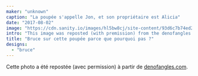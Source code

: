 ```yaml
---
maker: "unknown"
caption: "La poupée s'appelle Jon, et son propriétaire est Alicia"
date: "2017-08-02"
image: "https://cdn.sanity.io/images/hl5bw8cj/site-content/93d6c7b74ed2a82966163c93ff72aceb6858fc68-467x700.jpg"
intro: "This image was reposted (with premission) from the denofangles.com forum."
title: "Bruce sur cette poupée parce que pourquoi pas ?"
designs:
  - "bruce"
---
```



Cette photo a été repostée (avec permission) à partir de [denofangles.com](https://denofangels.com/posts/12259581/).

